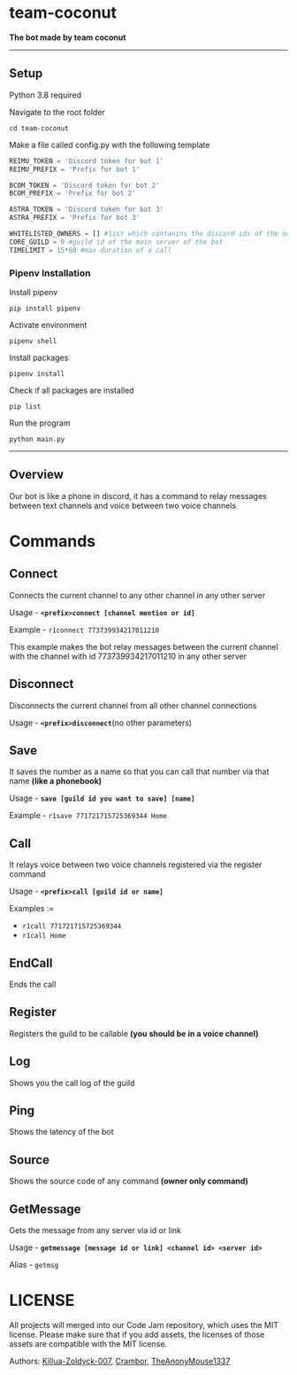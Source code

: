 # team-coconut
**The bot made by team coconut**
___
## Setup
Python 3.8 required

Navigate to the root folder
```
cd team-coconut
```
Make a file called config.py with the following template
```py
REIMU_TOKEN = 'Discord token for bot 1'
REIMU_PREFIX = 'Prefix for bot 1'

BCOM_TOKEN = 'Discord token for bot 2'
BCOM_PREFIX = 'Prefix for bot 2'

ASTRA_TOKEN = 'Discord token for bot 3'
ASTRA_PREFIX = 'Prefix for bot 3'

WHITELISTED_OWNERS = [] #list which contanins the discord ids of the owners as int
CORE_GUILD = 0 #guild id of the main server of the bot
TIMELIMIT = 15*60 #max duration of a call
```
### Pipenv Installation
Install pipenv
```
pip install pipenv
```
Activate environment
```
pipenv shell
```
Install packages
```
pipenv install 
```
Check if all packages are installed
```
pip list
```
Run the program
```
python main.py
```
___
## Overview
Our bot is like a phone in discord,
it has a command to relay messages between text channels
and voice between two voice channels

# Commands
## Connect
Connects the current channel to any other channel in any other server

Usage - **`<prefix>connect [channel mention or id]`**

Example - `r1connect 773739934217011210`

This example makes the bot relay messages between the 
current channel with the channel with id 773739934217011210
in any other server
## Disconnect
Disconnects the current channel from all other channel connections

Usage - **`<prefix>disconnect`**(no other parameters)
## Save
It saves the number as a name so that you can call that number via that name
**(like a phonebook)**

Usage - **`save [guild id you want to save] [name]`**

Example - `r1save 771721715725369344 Home`
## Call
It relays voice between two voice channels registered via the register command

Usage - **`<prefix>call [guild id or name]`**

Examples :=
- `r1call 771721715725369344`
- `r1call Home`
## EndCall
Ends the call
## Register
Registers the guild to be callable
**(you should be in a voice channel)**
## Log
Shows you the call log of the guild
## Ping
Shows the latency of the bot
## Source
Shows the source code of any command
**(owner only command)**
## GetMessage
Gets the message from any server via id or link

Usage - **`getmessage [message id or link] <channel id> <server id>`**

Alias - `getmsg`
# LICENSE
All projects will merged into our Code Jam repository, which uses the MIT license. Please make sure that if you add assets, the licenses of those assets are compatible with the MIT license.

Authors: [Killua-Zoldyck-007](https://github.com/Killua-Zoldyck-007), [Crambor](https://github.com/Crambor), [TheAnonyMouse1337](https://github.com/TheAnonyMouse1337)